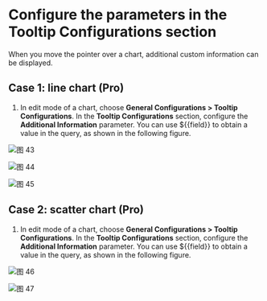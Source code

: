 # Configure the parameters in the Tooltip Configurations section

When you move the pointer over a chart, additional custom information can be displayed.

## Case 1: line chart (Pro)
1. In edit mode of a chart, choose **General Configurations > Tooltip Configurations**. In the **Tooltip Configurations** section, configure the **Additional Information** parameter. You can use ${{field}} to obtain a value in the query, as shown in the following figure.

![图 43](/img/src/visulization/generalDashbaord/tooltip/013eb9b73853101a0d85c58af8050f1c279149936a5e451f6a49ef00d72d2cd6.png)  

![图 44](/img/src/visulization/generalDashbaord/tooltip/b9982f3789bbb5d58eb8b2679166f0f51e47b8e7bdffcce7d7ba402840f3eded.png) 

![图 45](/img/src/visulization/generalDashbaord/tooltip/9ed8295fe21d02fd0f6a70cd1ddf46f1c4ba8d529202346be1b4eac1cf224668.png)  

## Case 2: scatter chart (Pro)
1. In edit mode of a chart, choose **General Configurations > Tooltip Configurations**. In the **Tooltip Configurations** section, configure the **Additional Information** parameter. You can use ${{field}} to obtain a value in the query, as shown in the following figure.

![图 46](/img/src/visulization/generalDashbaord/tooltip/32155c13e7bac9612d350d8b322fd5fbc336e9b9c8eb3b5baeca4e4817a38392.png) 

![图 47](/img/src/visulization/generalDashbaord/tooltip/26644e5e7bcb0e51a7300c2e79ac93c208a61eb76d7c60d2b4d24cc1f7ad3973.png)  
